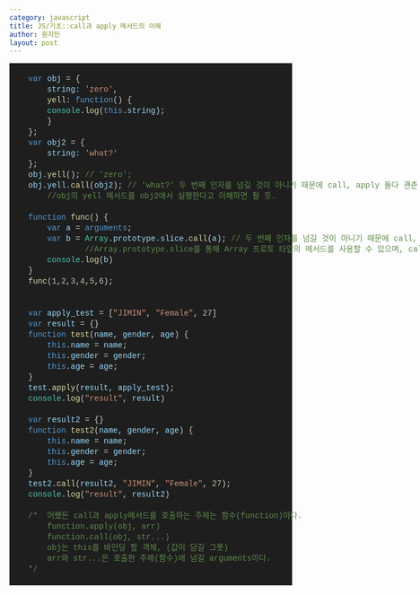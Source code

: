 ```yaml
---
category: javascript
title: JS/기초::call과 apply 메서드의 이해
author: 원지민
layout: post
---
```


<div class="code">
    <div class="copyPaste" style="color: rgb(212, 212, 212); background-color: rgb(30, 30, 30); font-family: Consolas, &quot;Courier New&quot;, monospace; font-size: 14px; line-height: 19px; white-space: pre;"><div><div style="line-height: 19px;"><div><div style="line-height: 19px;"><br><div>    <span style="color: #569cd6;">var</span> <span style="color: #9cdcfe;">obj</span> = {</div><div>        <span style="color: #9cdcfe;">string:</span> <span style="color: #ce9178;">'zero'</span>,</div><div>        <span style="color: #dcdcaa;">yell</span><span style="color: #9cdcfe;">:</span> <span style="color: #569cd6;">function</span>() {</div><div>        <span style="color: #4ec9b0;">console</span>.<span style="color: #dcdcaa;">log</span>(<span style="color: #569cd6;">this</span>.<span style="color: #9cdcfe;">string</span>);</div><div>        }</div><div>    };</div><div>    <span style="color: #569cd6;">var</span> <span style="color: #9cdcfe;">obj2</span> = {</div><div>        <span style="color: #9cdcfe;">string:</span> <span style="color: #ce9178;">'what?'</span></div><div>    };</div><div>    <span style="color: #9cdcfe;">obj</span>.<span style="color: #dcdcaa;">yell</span>(); <span style="color: #608b4e;">// 'zero';</span></div><div>    <span style="color: #9cdcfe;">obj</span>.<span style="color: #9cdcfe;">yell</span>.<span style="color: #dcdcaa;">call</span>(<span style="color: #9cdcfe;">obj2</span>); <span style="color: #608b4e;">// 'what?' 두 번째 인자를 넘길 것이 아니기 때문에 call, apply 둘다 괜춘</span></div><div>        <span style="color: #608b4e;">//obj의 yell 메서드를 obj2에서 실행한다고 이해하면 될 듯.</span></div><br><div>    <span style="color: #569cd6;">function</span> <span style="color: #dcdcaa;">func</span>() {</div><div>        <span style="color: #569cd6;">var</span> <span style="color: #9cdcfe;">a</span> = <span style="color: #569cd6;">arguments</span>;</div><div>        <span style="color: #569cd6;">var</span> <span style="color: #9cdcfe;">b</span> = <span style="color: #4ec9b0;">Array</span>.<span style="color: #9cdcfe;">prototype</span>.<span style="color: #9cdcfe;">slice</span>.<span style="color: #dcdcaa;">call</span>(<span style="color: #9cdcfe;">a</span>); <span style="color: #608b4e;">// 두 번째 인자를 넘길 것이 아니기 때문에 call, apply 둘다 괜춘</span></div><div>                <span style="color: #608b4e;">//Array.prototype.slice를 통해 Array 프로토 타입의 메서드를 사용할 수 있으며, call(or apply)로 this를 정해준다.</span></div><div>        <span style="color: #4ec9b0;">console</span>.<span style="color: #dcdcaa;">log</span>(<span style="color: #9cdcfe;">b</span>)</div><div>    }</div><div>    <span style="color: #dcdcaa;">func</span>(<span style="color: #b5cea8;">1</span>,<span style="color: #b5cea8;">2</span>,<span style="color: #b5cea8;">3</span>,<span style="color: #b5cea8;">4</span>,<span style="color: #b5cea8;">5</span>,<span style="color: #b5cea8;">6</span>);</div><br><br><div>    <span style="color: #569cd6;">var</span> <span style="color: #9cdcfe;">apply_test</span> = [<span style="color: #ce9178;">"JIMIN"</span>, <span style="color: #ce9178;">"Female"</span>, <span style="color: #b5cea8;">27</span>]</div><div>    <span style="color: #569cd6;">var</span> <span style="color: #9cdcfe;">result</span> = {}</div><div>    <span style="color: #569cd6;">function</span> <span style="color: #dcdcaa;">test</span>(<span style="color: #9cdcfe;">name</span>, <span style="color: #9cdcfe;">gender</span>, <span style="color: #9cdcfe;">age</span>) {</div><div>        <span style="color: #569cd6;">this</span>.<span style="color: #9cdcfe;">name</span> = <span style="color: #9cdcfe;">name</span>;</div><div>        <span style="color: #569cd6;">this</span>.<span style="color: #9cdcfe;">gender</span> = <span style="color: #9cdcfe;">gender</span>;</div><div>        <span style="color: #569cd6;">this</span>.<span style="color: #9cdcfe;">age</span> = <span style="color: #9cdcfe;">age</span>;</div><div>    }</div><div>    <span style="color: #9cdcfe;">test</span>.<span style="color: #dcdcaa;">apply</span>(<span style="color: #9cdcfe;">result</span>, <span style="color: #9cdcfe;">apply_test</span>);</div><div>    <span style="color: #4ec9b0;">console</span>.<span style="color: #dcdcaa;">log</span>(<span style="color: #ce9178;">"result"</span>, <span style="color: #9cdcfe;">result</span>)</div><br><div>    <span style="color: #569cd6;">var</span> <span style="color: #9cdcfe;">result2</span> = {}</div><div>    <span style="color: #569cd6;">function</span> <span style="color: #dcdcaa;">test2</span>(<span style="color: #9cdcfe;">name</span>, <span style="color: #9cdcfe;">gender</span>, <span style="color: #9cdcfe;">age</span>) {</div><div>        <span style="color: #569cd6;">this</span>.<span style="color: #9cdcfe;">name</span> = <span style="color: #9cdcfe;">name</span>;</div><div>        <span style="color: #569cd6;">this</span>.<span style="color: #9cdcfe;">gender</span> = <span style="color: #9cdcfe;">gender</span>;</div><div>        <span style="color: #569cd6;">this</span>.<span style="color: #9cdcfe;">age</span> = <span style="color: #9cdcfe;">age</span>;</div><div>    }</div><div>    <span style="color: #9cdcfe;">test2</span>.<span style="color: #dcdcaa;">call</span>(<span style="color: #9cdcfe;">result2</span>, <span style="color: #ce9178;">"JIMIN"</span>, <span style="color: #ce9178;">"Female"</span>, <span style="color: #b5cea8;">27</span>);</div><div>    <span style="color: #4ec9b0;">console</span>.<span style="color: #dcdcaa;">log</span>(<span style="color: #ce9178;">"result"</span>, <span style="color: #9cdcfe;">result2</span>)</div><br><div>    <span style="color: #608b4e;">/*  어쨌든 call과 apply메서드를 호출하는 주체는 함수(function)이다. </span></div><div><span style="color: #608b4e;">        function.apply(obj, arr)</span></div><div><span style="color: #608b4e;">        function.call(obj, str...)</span></div><div><span style="color: #608b4e;">        obj는 this를 바인딩 할 객체, (값이 담길 그릇)</span></div><div><span style="color: #608b4e;">        arr와 str...은 호출한 주제(함수)에 넘길 arguments이다. </span></div><div><span style="color: #608b4e;">    */</span></div><div><span style="color: #608b4e;"><br></span></div></div></div></div></div></div>
</div>